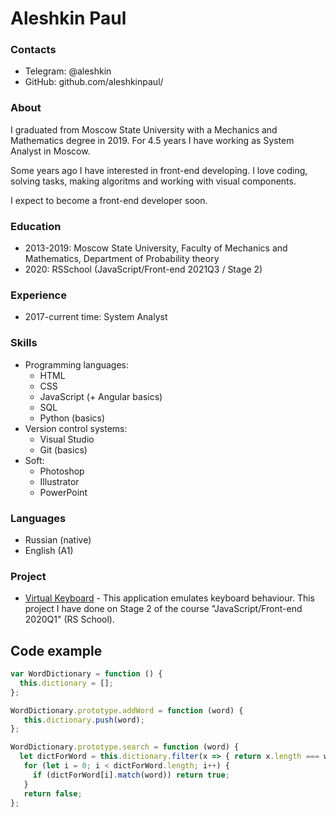 
# Aleshkin Paul

### Contacts
* Telegram: @aleshkin
* GitHub: github.com/aleshkinpaul/

### About
I graduated from Moscow State University with a Mechanics and Mathematics degree in 2019.
For 4.5 years I have working as System Analyst in Moscow.

Some years ago I have interested in front-end developing. I love coding, solving tasks, making algoritms and working with visual components.

I expect to become a front-end developer soon.

### Education
- 2013-2019: Moscow State University, Faculty of Mechanics and Mathematics, Department of Probability theory
- 2020: RSSchool (JavaScript/Front-end 2021Q3 / Stage 2)

### Experience
- 2017-current time: System Analyst

### Skills
- Programming languages:
	- HTML
	- CSS
	- JavaScript (+ Angular basics)
	- SQL
	- Python (basics)
- Version control systems:
	- Visual Studio
	- Git (basics)
- Soft:
	- Photoshop
	- Illustrator
	- PowerPoint

### Languages
- Russian (native)
- English (A1)

### Project
- [Virtual Keyboard](https://aleshkinpaul.github.io/virtual-keyboard/) - This application emulates keyboard behaviour. This project I have done on Stage 2 of the course "JavaScript/Front-end 2020Q1" (RS School).

## Code example
```js
var WordDictionary = function () {
  this.dictionary = [];
};

WordDictionary.prototype.addWord = function (word) {
   this.dictionary.push(word);
};

WordDictionary.prototype.search = function (word) {
  let dictForWord = this.dictionary.filter(x => { return x.length === word.length });
   for (let i = 0; i < dictForWord.length; i++) {
     if (dictForWord[i].match(word)) return true;
   }
   return false;
};
```